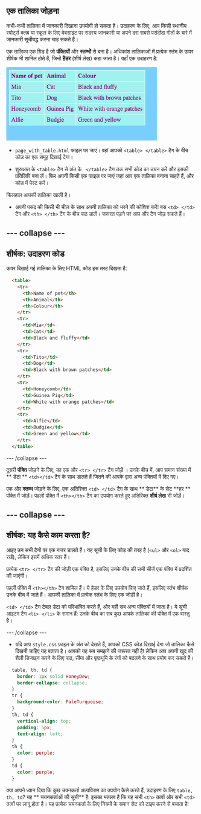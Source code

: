 ## एक तालिका जोड़ना

कभी-कभी तालिका में जानकारी दिखाना उपयोगी हो सकता है। उदाहरण के लिए, आप किसी स्थानीय स्पोर्ट्स क्लब या स्कूल के लिए वेबसाइट पर सदस्य जानकारी या अपने दस सबसे पसंदीदा गीतों के बारे में जानकारी सूचीबद्ध करना चाह सकते हैं।

एक तालिका एक ग्रिड है जो **पंक्तियों** और **स्तम्भों** से बना है। अधिकांश तालिकाओं में प्रत्येक स्तंभ के ऊपर शीर्षक भी शामिल होते हैं, जिन्हें **हैडर** (शीर्ष लेख) कहा जाता है। यहाँ एक उदाहरण है:

![तालिका में जानकारी का उदाहरण](images/egTableResult.png)

- `page_with_table.html` फाइल पर जाएं। वहां आपको `<table> </table>` टैग के बीच कोड का एक समूह दिखाई देगा।

- शुरुआत के `<table>` टैग से अंत के ` </table>` टैग तक सभी कोड का चयन करें और इसकी प्रतिलिपि बना लें। फिर अपनी किसी एक फाइल पर जाएं जहां आप एक तालिका बनाना चाहते हैं, और कोड में पेस्ट करें।

फिलहाल आपकी तालिका खाली है।

- अपनी पसंद की किसी भी चीज़ के साथ अपनी तालिका को भरने की कोशिश करें! बस `<td> </td>` टैग और `<th> </th>` टैग के बीच पाठ डालें। जरूरत पड़ने पर आप और टैग जोड़ सकते हैं।

## \--- collapse \---

## शीर्षक: उदाहरण कोड

ऊपर दिखाई गई तालिका के लिए HTML कोड इस तरह दिखता है:

```html
  <table>
    <tr>
      <th>Name of pet</th>
      <th>Animal</th>
      <th>Colour</th>
    </tr>
    <tr>
      <td>Mia</td>
      <td>Cat</td>
      <td>Black and fluffy</td>
    </tr>
    <tr>
      <td>Tito</td>
      <td>Dog</td>
      <td>Black with brown patches</td>
    </tr>
    <tr>
      <td>Honeycomb</td>
      <td>Guinea Pig</td>
      <td>White with orange patches</td>
    </tr>
    <tr>
      <td>Alfie</td>
      <td>Budgie</td>
      <td>Green and yellow</td>
    </tr>
  </table>
```

\--- /collapse \---

दूसरी **पंक्ति** जोड़ने के लिए, का एक और `<tr> </tr>` टैग जोड़ें । उनके बीच में, आप समान संख्या में ** डेटा ** `<td></td>` टैग के साथ डालते हैं जितने की आपके द्वारा अन्य पंक्तियों में दिए गए।

एक और **स्तम्भ** जोड़ने के लिए, एक अतिरिक्त `<td> </td>` टैग के साथ ** डेटा** के सेट **हर ** पंक्ति में जोड़ें। पहली पंक्ति में `<th></th>` टैग का उपयोग करते हुए अतिरिक्त **शीर्ष लेख** भी जोड़ें।

## \--- collapse \---

## शीर्षक: यह कैसे काम करता है?

आइए उन सभी टैगों पर एक नजर डालते हैं। यह सूची के लिए कोड की तरह है (`<ul>` और `<ol>` याद रखें), लेकिन इसमें अधिक स्तर हैं।

प्रत्येक `<tr> </tr>` टैग की जोड़ी एक पंक्ति है, इसलिए उनके बीच की सभी चीजें एक पंक्ति में प्रदर्शित की जाएंगी।

पहली पंक्ति में `<th></th>` टैग शामिल हैं। ये हेडर के लिए उपयोग किए जाते हैं, इसलिए स्तंभ शीर्षक उनके बीच में जाते हैं। आपकी तालिका में प्रत्येक स्तंभ के लिए एक जोड़ी है।

`<td> </td>` टैग टेबल डेटा को परिभाषित करते हैं, और यही सब अन्य पंक्तियों में जाता है। ये सूची आइटम टैग `<li> </li>` के समान हैं: उनके बीच का सब कुछ आपके तालिका की पंक्ति में एक वास्तु है।

\--- /collapse \---

- यदि आप `style.css` फ़ाइल के अंत को देखते हैं, आपको CSS कोड दिखाई देगा जो तालिका कैसे दिखनी चाहिए यह बताता है। आपको यह सब समझने की जरूरत नहीं है! लेकिन आप अपनी खुद की शैली डिजाइन करने के लिए पाठ, सीमा और पृष्ठभूमि के रंगों को बदलने के साथ प्रयोग कर सकते हैं।

```css
  table, th, td {
    border: 1px solid HoneyDew;
    border-collapse: collapse;
  }
  tr {
    background-color: PaleTurquoise;
  }
  th, td {
    vertical-align: top;
    padding: 5px;
    text-align: left;
  }
  th {
    color: purple;
  }
  td {
    color: purple;
  }
```

क्या आपने ध्यान दिया कि कुछ चयनकर्ता अल्पविराम का उपयोग कैसे करते हैं, उदाहरण के लिए `table, th, td`? यह ** चयनकर्ताओं की सूची** है: इसका मतलब है कि यह सभी `<th>` तत्वों और सभी `<td>` तत्वों पर लागू होता है। यह प्रत्येक चयनकर्ता के लिए नियमों के समान सेट को टाइप करने से बचाता है!
